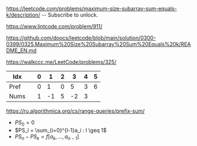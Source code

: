 https://leetcode.com/problems/maximum-size-subarray-sum-equals-k/description/ -- Subscribe to unlock.

https://www.lintcode.com/problem/911/

https://github.com/doocs/leetcode/blob/main/solution/0300-0399/0325.Maximum%20Size%20Subarray%20Sum%20Equals%20k/README_EN.md

https://walkccc.me/LeetCode/problems/325/

| Idx  	|   	| 0 	| 1  	| 2 	| 3  	| 4 	| 5 	|
|------	|---	|---	|----	|---	|----	|---	|---	|
| Pref 	|   	| 0 	| 1  	| 0 	| 5  	| 3 	| 6 	|
| Nums 	|   	| 1 	| -1 	| 5 	| -2 	| 3 	|   	|

https://ru.algorithmica.org/cs/range-queries/prefix-sum/

- $PS_0 = 0$
- $PS_l = \sum_{i=0}^{l-1}a_i : l \geq 1$
- $PS_n - PS_k = f[a_k, ..., a_{n-1}]$
